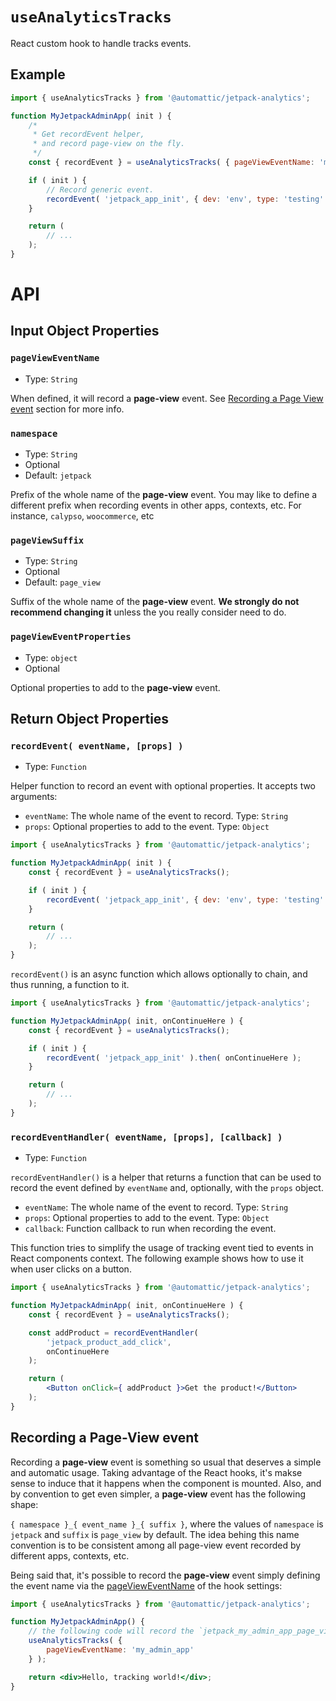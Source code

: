 # `useAnalyticsTracks`

React custom hook to handle tracks events.

## Example

```jsx
import { useAnalyticsTracks } from '@automattic/jetpack-analytics';

function MyJetpackAdminApp( init ) {
	/*
	 * Get recordEvent helper,
	 * and record page-view on the fly.
	 */
	const { recordEvent } = useAnalyticsTracks( { pageViewEventName: 'my_admin_app' } );

	if ( init ) {
		// Record generic event.
		recordEvent( 'jetpack_app_init', { dev: 'env', type: 'testing' } )
	}

	return (
		// ...
	);
}
```
# API

## Input Object Properties

### `pageViewEventName`

-   Type: `String`

When defined, it will record a **page-view** event. See [Recording a Page View event](#recording-a-page-view-event) section for more info.

### `namespace`

-   Type: `String`
-   Optional
-   Default: `jetpack`

Prefix of the whole name of the **page-view** event. You may like to define a different prefix when recording events in other apps, contexts, etc. For instance, `calypso`, `woocommerce`, etc

### `pageViewSuffix`

-   Type: `String`
-   Optional
-   Default: `page_view`

Suffix of the whole name of the **page-view** event. **We strongly do not recommend changing it** unless the you really consider need to do.

### `pageViewEventProperties`

-   Type: `object`
-   Optional

Optional properties to add to the **page-view** event.

## Return Object Properties

### `recordEvent( eventName, [props] )`

-   Type: `Function`

Helper function to record an event with optional properties. It accepts two arguments:

- `eventName`: The whole name of the event to record. Type: `String`
- `props`: Optional properties to add to the event. Type: `Object`

```jsx
import { useAnalyticsTracks } from '@automattic/jetpack-analytics';

function MyJetpackAdminApp( init ) {
	const { recordEvent } = useAnalyticsTracks();

	if ( init ) {
		recordEvent( 'jetpack_app_init', { dev: 'env', type: 'testing' } )
	}

	return (
		// ...
	);
}
```

`recordEvent()` is an async function which allows optionally to chain, and thus running, a function to it.

```jsx
import { useAnalyticsTracks } from '@automattic/jetpack-analytics';

function MyJetpackAdminApp( init, onContinueHere ) {
	const { recordEvent } = useAnalyticsTracks();

	if ( init ) {
		recordEvent( 'jetpack_app_init' ).then( onContinueHere );
	}

	return (
		// ...
	);
}
```

### `recordEventHandler( eventName, [props], [callback] )`

-   Type: `Function`

`recordEventHandler()` is a helper that returns a function that can be used to record the event defined by `eventName` and, optionally, with the `props` object.

- `eventName`: The whole name of the event to record. Type: `String`
- `props`: Optional properties to add to the event. Type: `Object`
- `callback`: Function callback to run when recording the event.

This function tries to simplify the usage of tracking event tied to events in React components context. The following example shows how to use it when user clicks on a button.

```jsx
import { useAnalyticsTracks } from '@automattic/jetpack-analytics';

function MyJetpackAdminApp( init, onContinueHere ) {
	const { recordEvent } = useAnalyticsTracks();

	const addProduct = recordEventHandler(
		'jetpack_product_add_click',
		onContinueHere
	);

	return (
		<Button onClick={ addProduct }>Get the product!</Button>
	);
}
```

## Recording a Page-View event
Recording a **page-view** event is something so usual that deserves a simple and automatic usage.
Taking advantage of the React hooks, it's makse sense to induce that it happens when the component is mounted.
Also, and by convention to get even simpler, a **page-view** event has the following shape:

`{ namespace }_{ event_name }_{ suffix }`, where the values of `namespace` is `jetpack` and `suffix` is `page_view` by default.
The idea behing this name convention is to be consistent among all page-view event recorded by different apps, contexts, etc.

Being said that, it's possible to record the **page-view** event simply defining the event name via the [pageViewEventName](#pagevieweventname-optional) of the hook settings:

```jsx
import { useAnalyticsTracks } from '@automattic/jetpack-analytics';

function MyJetpackAdminApp() {
	// the following code will record the `jetpack_my_admin_app_page_view` event
	useAnalyticsTracks( {
		pageViewEventName: 'my_admin_app'
	} );

	return <div>Hello, tracking world!</div>;
}
```